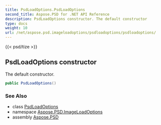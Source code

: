 ```yaml
---
title: PsdLoadOptions.PsdLoadOptions
second_title: Aspose.PSD for .NET API Reference
description: PsdLoadOptions constructor. The default constructor
type: docs
weight: 10
url: /net/aspose.psd.imageloadoptions/psdloadoptions/psdloadoptions/
---
```

{{< psd/tize >}}
## PsdLoadOptions constructor

The default constructor.

```csharp
public PsdLoadOptions()
```

### See Also

* class [PsdLoadOptions](../)
* namespace [Aspose.PSD.ImageLoadOptions](../../../aspose.psd.imageloadoptions/)
* assembly [Aspose.PSD](../../../)


